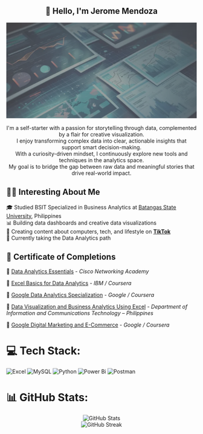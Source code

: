 <h2 align="center">👋 Hello, I'm Jerome Mendoza</h2>

<p align="center">
  <img src="https://github.com/Jerome-analyst/Jerome-analyst/blob/main/Banner.png" />
</p>

<p align="center">
  I'm a self-starter with a passion for storytelling through data, complemented by a flair for creative visualization. <br>
  I enjoy transforming complex data into clear, actionable insights that support smart decision-making. <br>
  With a curiosity-driven mindset, I continuously explore new tools and techniques in the analytics space. <br>
  My goal is to bridge the gap between raw data and meaningful stories that drive real-world impact.
</p>


## 🧑‍💻 Interesting About Me

🎓 Studied BSIT Specialized in Business Analytics at  [Batangas State University](https://batstate-u.edu.ph), Philippines </br>
📊 Building data dashboards and creative data visualizations  
🎥 Creating content about computers, tech, and lifestyle on [**TikTok**](www.tiktok.com/@curvs_crypt)  
🧠 Currently taking the Data Analytics path


## 🏅 Certificate of Completions

📜 [Data Analytics Essentials](https://www.credly.com/badges/929e2dfc-98de-46e6-b9d9-2387e7d1be05/linked_in_profile) - *Cisco Networking Academy*

📜 [Excel Basics for Data Analytics](https://www.coursera.org/account/accomplishments/verify/5H2U1LY3Z3NX) - *IBM / Coursera*

📜 [Google Data Analytics Specialization](https://www.coursera.org/account/accomplishments/specialization/ZG9RT2ZGPCSX) - *Google / Coursera*

📜 [Data Visualization and Business Analytics Using Excel](https://www.linkedin.com/in/jerome-mendoza-6b4082262/details/certifications/1741917442121/single-media-viewer/?profileId=ACoAAEBwOWgBpsgS6AtmKnoxyVGw51DvOKsn88E) - *Department of Information and Communications Technology – Philippines*

📜 [Google Digital Marketing and E-Commerce](https://www.coursera.org/account/accomplishments/specialization/EYAYEW0GRJ9A) - *Google / Coursera*

 


# 💻 Tech Stack:
![Excel](https://img.shields.io/badge/Microsoft%20Excel-217346?style=for-the-badge&logo=microsoft-excel&logoColor=white) ![MySQL](https://img.shields.io/badge/mysql-4479A1.svg?style=for-the-badge&logo=mysql&logoColor=white) ![Python](https://img.shields.io/badge/python-3670A0?style=for-the-badge&logo=python&logoColor=ffdd54) ![Power Bi](https://img.shields.io/badge/power_bi-F2C811?style=for-the-badge&logo=powerbi&logoColor=black) ![Postman](https://img.shields.io/badge/Postman-FF6C37?style=for-the-badge&logo=postman&logoColor=white)
# 📊 GitHub Stats:
<p align="center">
  <img src="https://github-readme-stats.vercel.app/api?username=Jerome-analyst&theme=dark&hide_border=true&include_all_commits=false&count_private=false" alt="GitHub Stats" />
  <br/>
  <img src="https://nirzak-streak-stats.vercel.app/?user=Jerome-analyst&theme=dark&hide_border=true" alt="GitHub Streak" />
</p>
